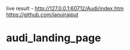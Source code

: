 live result - http://127.0.0.1:60712/Audi/index.htm
https://github.com/ianujrajput

# audi_landing_page
